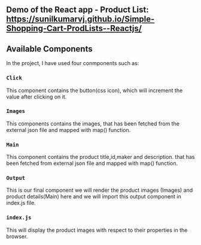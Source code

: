 ## Demo of the React app - Product List: https://sunilkumarvj.github.io/Simple-Shopping-Cart-ProdLists--Reactjs/

## Available Components

In the project, I have used four conmponents such as:

### `Click`

This component contains the button(css icon), which will increment the value after clicking on it.

### `Images`
This components contains the images, that has been fetched from the external json file and mapped with map()  function.

### `Main`

This component contains the product title,id,maker and description. that has been fetched from external json file and mapped with map() function.

### `Output`

This is our final component we will render the product images (Images) and product details(Main) here and we will import this output component in index.js file.

### `index.js`

This will display the product images with respect to their properties in the browser.
